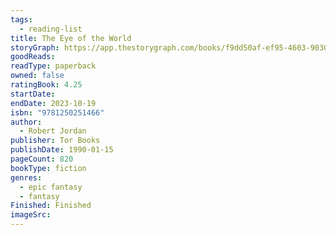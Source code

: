 ```yaml
---
tags:
  - reading-list
title: The Eye of the World
storyGraph: https://app.thestorygraph.com/books/f9dd50af-ef95-4603-9030-b63c48164204
goodReads:
readType: paperback
owned: false
ratingBook: 4.25
startDate:
endDate: 2023-10-19
isbn: "9781250251466"
author:
  - Robert Jordan
publisher: Tor Books
publishDate: 1990-01-15
pageCount: 820
bookType: fiction
genres:
  - epic fantasy
  - fantasy
Finished: Finished
imageSrc:
---
```

